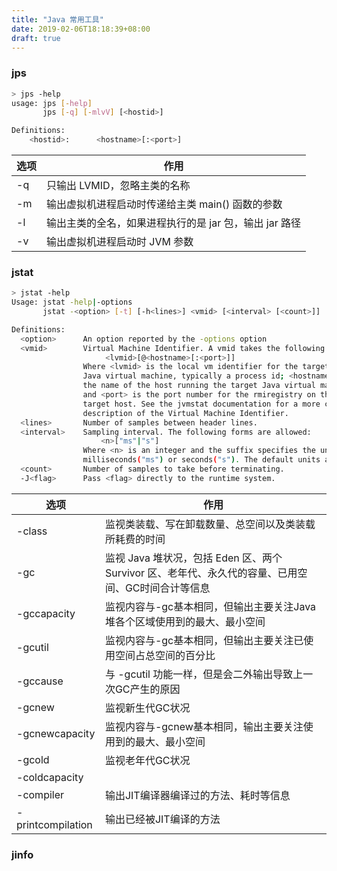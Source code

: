 ```yaml
---
title: "Java 常用工具"
date: 2019-02-06T18:18:39+08:00
draft: true
---
```




### jps

```bash
> jps -help
usage: jps [-help]
       jps [-q] [-mlvV] [<hostid>]

Definitions:
    <hostid>:      <hostname>[:<port>]
```

| 选项 | 作用                                                   |
| ---- | ------------------------------------------------------ |
| -q   | 只输出 LVMID，忽略主类的名称                           |
| -m   | 输出虚拟机进程启动时传递给主类 main() 函数的参数       |
| -l   | 输出主类的全名，如果进程执行的是 jar 包，输出 jar 路径 |
| -v   | 输出虚拟机进程启动时 JVM 参数                          |

### jstat

```bash
> jstat -help
Usage: jstat -help|-options
       jstat -<option> [-t] [-h<lines>] <vmid> [<interval> [<count>]]

Definitions:
  <option>      An option reported by the -options option
  <vmid>        Virtual Machine Identifier. A vmid takes the following form:
                     <lvmid>[@<hostname>[:<port>]]
                Where <lvmid> is the local vm identifier for the target
                Java virtual machine, typically a process id; <hostname> is
                the name of the host running the target Java virtual machine;
                and <port> is the port number for the rmiregistry on the
                target host. See the jvmstat documentation for a more complete
                description of the Virtual Machine Identifier.
  <lines>       Number of samples between header lines.
  <interval>    Sampling interval. The following forms are allowed:
                    <n>["ms"|"s"]
                Where <n> is an integer and the suffix specifies the units as
                milliseconds("ms") or seconds("s"). The default units are "ms".
  <count>       Number of samples to take before terminating.
  -J<flag>      Pass <flag> directly to the runtime system.
```

| 选项              | 作用                                                         |
| ----------------- | ------------------------------------------------------------ |
| -class            | 监视类装载、写在卸载数量、总空间以及类装载所耗费的时间       |
| -gc               | 监视 Java 堆状况，包括 Eden 区、两个 Survivor 区、老年代、永久代的容量、已用空间、GC时间合计等信息 |
| -gccapacity       | 监视内容与-gc基本相同，但输出主要关注Java堆各个区域使用到的最大、最小空间 |
| -gcutil           | 监视内容与-gc基本相同，但输出主要关注已使用空间占总空间的百分比 |
| -gccause          | 与 -gcutil 功能一样，但是会二外输出导致上一次GC产生的原因    |
| -gcnew            | 监视新生代GC状况                                             |
| -gcnewcapacity    | 监视内容与-gcnew基本相同，输出主要关注使用到的最大、最小空间 |
| -gcold            | 监视老年代GC状况                                             |
| -coldcapacity     |                                                              |
| -compiler         | 输出JIT编译器编译过的方法、耗时等信息                        |
| -printcompilation | 输出已经被JIT编译的方法                                      |

### jinfo

